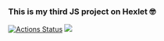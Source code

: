 ### This is my third JS project on Hexlet 🤓

[![Actions Status](https://github.com/Ingo-o/frontend-project-11/workflows/hexlet-check/badge.svg)](https://github.com/Ingo-o/frontend-project-11/actions)
<a href="https://codeclimate.com/github/Ingo-o/frontend-project-11/maintainability"><img src="https://api.codeclimate.com/v1/badges/8c57099dddf2891e4d24/maintainability" /></a>
